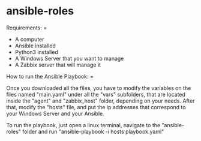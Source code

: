 # ansible-roles


Requirements: =


- A computer
- Ansible installed
- Python3 installed
- A Windows Server that you want to manage
- A Zabbix server that will manage it



How to run the Ansible Playbook: =


Once you downloaded all the files, you have to modify the variables on the files named "main.yaml" under all the "vars" subfolders, that are located inside the "agent" and "zabbix_host" folder, depending on your needs. After that, modify the "hosts" file, and put the ip addresses that correspond to your Windows Server and your Ansible.

To run the playbook, just open a linux terminal, navigate to the "ansible-roles" folder and run "ansible-playbook -i hosts playbook.yaml"
